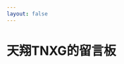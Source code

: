 ```yaml
---
layout: false
---
```

<!DOCTYPE html>
<html lang="zh-CN">

<head>
    <meta charset="utf-8">
    <meta http-equiv="X-UA-Compatible" content="IE=edge">
    <link rel="icon" type="image/png" href="/assets/images/favicon.png">
    <link rel="stylesheet" type="text/css" href="/assets/css/twikoo_board.css" />
    <title>天翔TNXG的留言板 | 天翔TNXG的空间站</title>
</head>

<body>
    <div class="page">
        <div class="bg"></div>
        <div class="container result">
            <h1 class="title">天翔TNXG的留言板</h1>
            <div class>
                <div class="info">
                    <div id="tcomment"></div>
                    <script src="{% twikoocdnurl %}twikoo.min.js"></script>
                    <script>
                        twikoo.init({
                            envId: 'https://twikoo.prts.top',
                            el: '#tcomment',
                        })
                    </script>
                </div>
            </div>
        </div>
    </div>
</body>

</html>